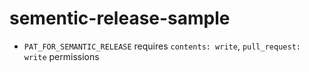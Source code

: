 # sementic-release-sample 

- `PAT_FOR_SEMANTIC_RELEASE` requires `contents: write`, `pull_request: write`  permissions
